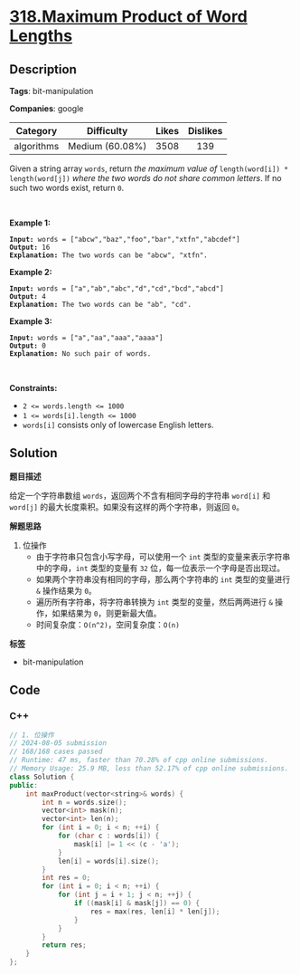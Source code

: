 # [318.Maximum Product of Word Lengths](https://leetcode.com/problems/maximum-product-of-word-lengths/description/)

## Description

**Tags**: bit-manipulation

**Companies**: google

|  Category  |   Difficulty    | Likes | Dislikes |
| :--------: | :-------------: | :---: | :------: |
| algorithms | Medium (60.08%) | 3508  |   139    |

<p>Given a string array <code>words</code>, return <em>the maximum value of</em> <code>length(word[i]) * length(word[j])</code> <em>where the two words do not share common letters</em>. If no such two words exist, return <code>0</code>.</p>
<p>&nbsp;</p>
<p><strong class="example">Example 1:</strong></p>
<pre><code><strong>Input:</strong> words = [&quot;abcw&quot;,&quot;baz&quot;,&quot;foo&quot;,&quot;bar&quot;,&quot;xtfn&quot;,&quot;abcdef&quot;]
<strong>Output:</strong> 16
<strong>Explanation:</strong> The two words can be &quot;abcw&quot;, &quot;xtfn&quot;.</code></pre>
<p><strong class="example">Example 2:</strong></p>
<pre><code><strong>Input:</strong> words = [&quot;a&quot;,&quot;ab&quot;,&quot;abc&quot;,&quot;d&quot;,&quot;cd&quot;,&quot;bcd&quot;,&quot;abcd&quot;]
<strong>Output:</strong> 4
<strong>Explanation:</strong> The two words can be &quot;ab&quot;, &quot;cd&quot;.</code></pre>
<p><strong class="example">Example 3:</strong></p>
<pre><code><strong>Input:</strong> words = [&quot;a&quot;,&quot;aa&quot;,&quot;aaa&quot;,&quot;aaaa&quot;]
<strong>Output:</strong> 0
<strong>Explanation:</strong> No such pair of words.</code></pre>
<p>&nbsp;</p>
<p><strong>Constraints:</strong></p>
<ul>
  <li><code>2 &lt;= words.length &lt;= 1000</code></li>
  <li><code>1 &lt;= words[i].length &lt;= 1000</code></li>
  <li><code>words[i]</code> consists only of lowercase English letters.</li>
</ul>

## Solution

**题目描述**

给定一个字符串数组 `words`，返回两个不含有相同字母的字符串 `word[i]` 和 `word[j]` 的最大长度乘积。如果没有这样的两个字符串，则返回 `0`。

**解题思路**

1. 位操作
   - 由于字符串只包含小写字母，可以使用一个 `int` 类型的变量来表示字符串中的字母，`int` 类型的变量有 `32` 位，每一位表示一个字母是否出现过。
   - 如果两个字符串没有相同的字母，那么两个字符串的 `int` 类型的变量进行 `&` 操作结果为 `0`。
   - 遍历所有字符串，将字符串转换为 `int` 类型的变量，然后两两进行 `&` 操作，如果结果为 `0`，则更新最大值。
   - 时间复杂度：`O(n^2)`，空间复杂度：`O(n)`

**标签**

- bit-manipulation

<!-- code start -->
## Code

### C++

```cpp
// 1. 位操作
// 2024-08-05 submission
// 168/168 cases passed
// Runtime: 47 ms, faster than 70.28% of cpp online submissions.
// Memory Usage: 25.9 MB, less than 52.17% of cpp online submissions.
class Solution {
public:
    int maxProduct(vector<string>& words) {
        int n = words.size();
        vector<int> mask(n);
        vector<int> len(n);
        for (int i = 0; i < n; ++i) {
            for (char c : words[i]) {
                mask[i] |= 1 << (c - 'a');
            }
            len[i] = words[i].size();
        }
        int res = 0;
        for (int i = 0; i < n; ++i) {
            for (int j = i + 1; j < n; ++j) {
                if ((mask[i] & mask[j]) == 0) {
                    res = max(res, len[i] * len[j]);
                }
            }
        }
        return res;
    }
};
```

<!-- code end -->
